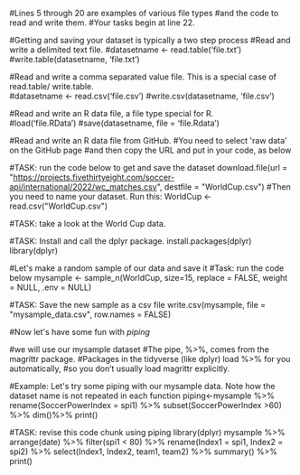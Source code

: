 #Lines 5 through 20 are examples of various file types 
#and the code to read and write them. 
#Your tasks begin at line 22.

#Getting and saving your dataset is typically a two step process
#Read and write a delimited text file.
#datasetname <- read.table(‘file.txt’)
#write.table(datasetname, ‘file.txt’)

#Read and write a comma separated value file. This is a special case of read.table/ write.table.	
#datasetname <- read.csv(‘file.csv’)
#write.csv(datasetname, ‘file.csv’)

#Read and write an R data file, a file type special for R.	
#load(‘file.RData’)
#save(datasetname, file = ‘file.Rdata’)

#Read and write an R data file from GitHub.
#You need to select 'raw data' on the GitHub page 
#and then copy the URL and put in your code, as below

#TASK: run the code below to get and save the dataset
download.file(url = "https://projects.fivethirtyeight.com/soccer-api/international/2022/wc_matches.csv", destfile = "WorldCup.csv")
#Then you need to name your dataset. Run this:
WorldCup <- read.csv("WorldCup.csv")

#TASK: take a look at the World Cup data. 

#TASK: Install and call the dplyr package. 
install.packages(dplyr)
library(dplyr)

#Let's make a random sample of our data and save it
#Task: run the code below
mysample <- sample_n(WorldCup, size=15, replace = FALSE, weight = NULL, .env = NULL)

#TASK: Save the new sample as a csv file
write.csv(mysample, file = "mysample_data.csv", row.names = FALSE)

#Now let's have some fun with *piping*

#we will use our mysample dataset
#The pipe, %>%, comes from the magrittr package. 
#Packages in the tidyverse (like dplyr) load %>% for you automatically, 
#so you don’t usually load magrittr explicitly.

#Example: Let's try some piping with our mysample data. Note how the dataset name is not repeated in each function
piping<-mysample %>% 
  rename(SoccerPowerIndex = spi1) %>%
  subset(SoccerPowerIndex >60) %>%
  dim()%>%
  print()

#TASK: revise this code chunk using piping
library(dplyr)
mysample %>%
  arrange(date) %>%
  filter(spi1 < 80) %>%
  rename(Index1 = spi1, Index2 = spi2) %>%
  select(Index1, Index2, team1, team2) %>%
  summary() %>%
  print()
